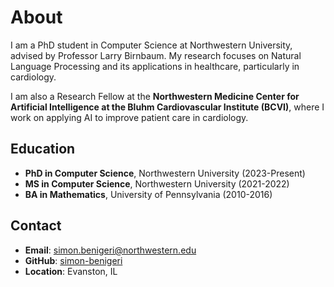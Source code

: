 # About

I am a PhD student in Computer Science at Northwestern University, advised by Professor Larry Birnbaum. My research focuses on Natural Language Processing and its applications in healthcare, particularly in cardiology.

I am also a Research Fellow at the **Northwestern Medicine Center for Artificial Intelligence at the Bluhm Cardiovascular Institute (BCVI)**, where I work on applying AI to improve patient care in cardiology.

## Education

- **PhD in Computer Science**, Northwestern University (2023-Present)
- **MS in Computer Science**, Northwestern University (2021-2022)
- **BA in Mathematics**, University of Pennsylvania (2010-2016)

## Contact

- **Email**: simon.benigeri@northwestern.edu
- **GitHub**: [simon-benigeri](https://github.com/simon-benigeri)
- **Location**: Evanston, IL 